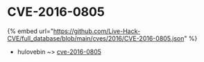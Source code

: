 # CVE-2016-0805
{% embed url="https://github.com/Live-Hack-CVE/full_database/blob/main/cves/2016/CVE-2016-0805.json" %}

* hulovebin ~> [cve-2016-0805](https://www.alice-snow.ru/2016/database/cve-2016-0805/cve-2016-0805-hulovebin)